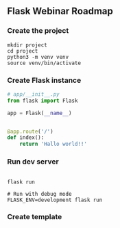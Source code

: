 ## Flask Webinar Roadmap

### Create the project

```shell script
mkdir project
cd project
python3 -m venv venv
source venv/bin/activate
```

### Create Flask instance

```python
# app/__init__.py
from flask import Flask

app = Flask(__name__)


@app.route('/')
def index():
    return 'Hallo world!!'
```

### Run dev server

```shell script

flask run

# Run with debug mode
FLASK_ENV=development flask run
```

### Create template

